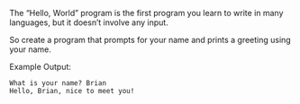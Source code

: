 The “Hello, World” program is the first program you learn to write in many languages, but it doesn’t involve any input.

So create a program that prompts for your name and prints a greeting using your name.

Example Output:

    What is your name? Brian
    Hello, Brian, nice to meet you!

